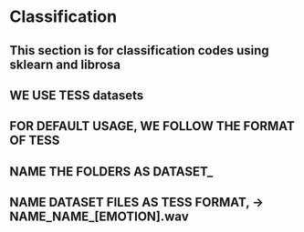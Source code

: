 # Classification
## This section is for classification codes using sklearn and librosa
## WE USE TESS datasets
## FOR DEFAULT USAGE, WE FOLLOW THE FORMAT OF TESS
## NAME THE FOLDERS AS DATASET_
## NAME DATASET FILES AS TESS FORMAT, -> NAME_NAME_[EMOTION].wav 
